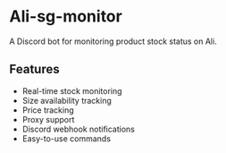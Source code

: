 # Ali-sg-monitor

A Discord bot for monitoring product stock status on Ali.

## Features

- Real-time stock monitoring
- Size availability tracking
- Price tracking
- Proxy support
- Discord webhook notifications
- Easy-to-use commands
